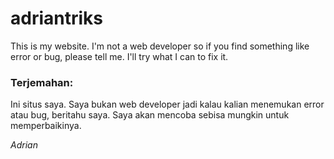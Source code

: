 # adriantriks
This is my website. I'm not a web developer so if you find something like error or bug, please tell me. I'll try what I can to fix it.


### Terjemahan:
Ini situs saya. Saya bukan web developer jadi kalau kalian menemukan error atau bug, beritahu saya. Saya akan mencoba sebisa mungkin untuk memperbaikinya.

*Adrian*
